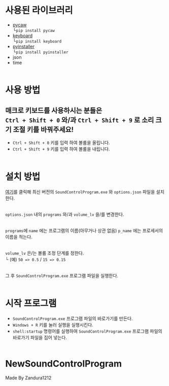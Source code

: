 # 사용된 라이브러리
 - [pycaw](https://pycaw.readthedocs.io/en/latest/)
<br>└```pip install pycaw```
 - [keyboard](https://pypi.org/project/keyboard/)
<br>└```pip install keyboard```
 - [pyinstaller](https://pyinstaller.org/en/stable/)
<br>└```pip install pyinstaller```
 - json
 - time<br><br>

# 사용 방법
## 매크로 키보드를 사용하시는 분들은<br>```Ctrl + Shift + 0``` 와/과 ```Ctrl + Shift + 9``` 로 소리 크기 조절 키를 바꿔주세요!

 -  ```Ctrl + Shift + 0``` 키를 입력 하여 볼륨을 올립니다.
 -  ```Ctrl + Shift + 9``` 키를 입력 하여 볼륨을 내립니다.<br><br>

# 설치 방법
[여기](https://github.com/Zandura1212/NewSoundControlProgram/releases)를 클릭해 최신 버전의 ```SoundControlProgram.exe``` 와 ```options.json``` 파일을 설치한다.<br><br>

```options.json``` 내의 ```programs``` 와/과 ```volume_lv``` 을/를 변경한다.<br><br>

```programs```에 ```name``` 에는 프로그램의 이름(아무거나 상관 없음) ```p_name``` 에는 프로세서의 이름을 적는다.<br><br>

```volume_lv``` 은/는 볼륨 조정 단계를 정한다.<br>
└ (예) ```50 => 0.5``` / ```15 => 0.15```<br><br>

그 후 ```SoundControlProgram.exe``` 프로그램 파일을 실행한다.<br><br>

# 시작 프로그램
 - ```SoundControlProgram.exe``` 프로그램 파일의 바로가기를 만든다.
 - ```Windows + R``` 키를 눌러 실행을 실행시킨다.
 - ```shell:startup``` 명령어를 실행하여 ```SoundControlProgram.exe``` 프로그램 파일의 바로가기 파일을 집어 넣는다.<br><br>

# NewSoundControlProgram
Made By Zandura1212
